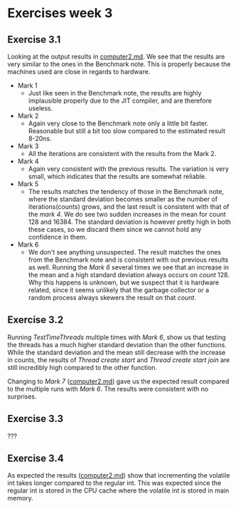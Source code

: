 # Exercises week 3

## Exercise 3.1

Looking at the output results in [computer2.md](computer2.md). We see that the results are very similar to the ones in the Benchmark note. This is properly because the machines used are close in regards to hardware. 

- Mark 1 
    - Just like seen in the Benchmark note, the results are highly implausible properly due to the JIT compiler, and are therefore useless. 
- Mark 2
    - Again very close to the Benchmark note only a little bit faster. Reasonable but still a bit too slow compared to the estimated result 8-20ns.
- Mark 3
    - All the iterations are consistent with the results from the Mark 2.
- Mark 4
    - Again very consistent with the previous results. The variation is very small, which indicates that the results are somewhat reliable.
- Mark 5
    - The results matches the tendency of those in the Benchmark note, where the standard deviation becomes smaller as the number of iterations(counts) grows, and the last result is consistent with that of the *mark 4*. We do see two sudden increases in the mean for count 128 and 16384. The standard deviation is however pretty high in both these cases, so we discard them since we cannot hold any confidence in them.
- Mark 6
    - We don't see anything unsuspected. The result matches the ones from the Benchmark note and is consistent with out previous results as well. Running the *Mark 6* several times we see that an increase in the mean and a high standard deviation always occurs on *count* 128. Why this happens is unknown, but we suspect that it is hardware related, since it seems unlikely that the garbage collector or a random process always skewers the result on that *count*.

## Exercise 3.2
Running *TestTimeThreads* multiple times with *Mark 6*, show us that testing the threads has a much higher standard deviation than the other functions. While the standard deviation and the mean still decrease with the increase in counts, the results of *Thread create start* and *Thread create start join* are still incredibly high compared to the other function. 

Changing to *Mark 7* ([computer2.md](computer2.md)) gave us the expected result compared to the multiple runs with *Mark 6*. The results were consistent with no surprises. 

## Exercise 3.3

???

## Exercise 3.4
As expected the results ([computer2.md](computer2.md)) show that incrementing the volatile int takes longer compared to the regular int. This was expected since the regular int is stored in the CPU cache where the volatile int is stored in main memory.